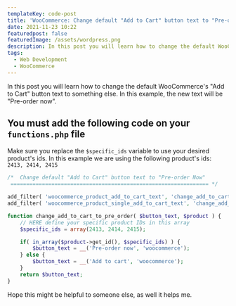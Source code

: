 ```yaml
---
templateKey: code-post
title: 'WooCommerce: Change default "Add to Cart" button text to "Pre-order Now"'
date: 2021-11-23 10:22
featuredpost: false
featuredImage: /assets/wordpress.png
description: In this post you will learn how to change the default WooCommerce's "Add to Cart" button text to something else. In this example the new text will be "Pre-order now".
tags:
  - Web Development
  - WooCommerce
---
```


In this post you will learn how to change the default WooCommerce's "Add to Cart" button text to something else. In this example, the new text will be "Pre-order now".

## You must add the following code on your `functions.php` file

Make sure you replace the `$specific_ids` variable to use your desired product's ids. In this example we are using the following product's ids: `2413, 2414, 2415`

```php
/*  Change default "Add to Cart" button text to "Pre-order Now"
 =============================================================== */

add_filter( 'woocommerce_product_add_to_cart_text', 'change_add_to_cart_to_pre_order', 20, 2 );
add_filter( 'woocommerce_product_single_add_to_cart_text', 'change_add_to_cart_to_pre_order', 20, 2 );

function change_add_to_cart_to_pre_order( $button_text, $product ) {
    // HERE define your specific product IDs in this array
    $specific_ids = array(2413, 2414, 2415);

    if( in_array($product->get_id(), $specific_ids) ) {
        $button_text = __('Pre-order now', 'woocommerce');
    } else {
        $button_text = __('Add to cart', 'woocommerce');
    }
    return $button_text;
}
```

Hope this might be helpful to someone else, as well it helps me.
